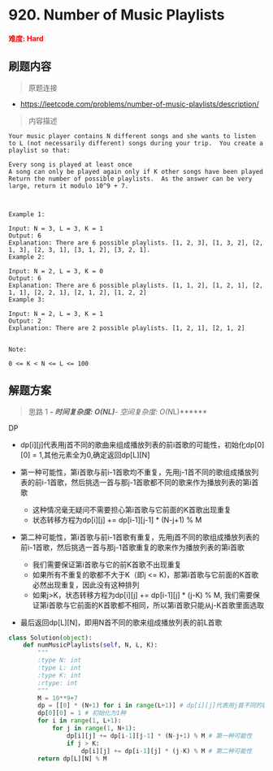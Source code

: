 # 920. Number of Music Playlists

**<font color=red>难度: Hard</font>**

## 刷题内容

> 原题连接

* https://leetcode.com/problems/number-of-music-playlists/description/

> 内容描述

```
Your music player contains N different songs and she wants to listen to L (not necessarily different) songs during your trip.  You create a playlist so that:

Every song is played at least once
A song can only be played again only if K other songs have been played
Return the number of possible playlists.  As the answer can be very large, return it modulo 10^9 + 7.

 

Example 1:

Input: N = 3, L = 3, K = 1
Output: 6
Explanation: There are 6 possible playlists. [1, 2, 3], [1, 3, 2], [2, 1, 3], [2, 3, 1], [3, 1, 2], [3, 2, 1].
Example 2:

Input: N = 2, L = 3, K = 0
Output: 6
Explanation: There are 6 possible playlists. [1, 1, 2], [1, 2, 1], [2, 1, 1], [2, 2, 1], [2, 1, 2], [1, 2, 2]
Example 3:

Input: N = 2, L = 3, K = 1
Output: 2
Explanation: There are 2 possible playlists. [1, 2, 1], [2, 1, 2]
 

Note:

0 <= K < N <= L <= 100
```

## 解题方案

> 思路 1
******- 时间复杂度: O(N*L)******- 空间复杂度: O(N*L)******



DP

- dp[i][j]代表用j首不同的歌曲来组成播放列表的前i首歌的可能性，初始化dp[0][0] = 1,其他元素全为0,确定返回dp[L][N]
- 第一种可能性，第i首歌与前i-1首歌均不重复，先用j-1首不同的歌组成播放列表的前i-1首歌，然后挑选一首与那j-1首歌都不同的歌来作为播放列表的第i首歌
   - 这种情况毫无疑问不需要担心第i首歌与它前面的K首歌出现重复 
   - 状态转移方程为dp[i][j] += dp[i-1][j-1] * (N-j+1) % M
- 第二种可能性，第i首歌与前i-1首歌有重复，先用j首不同的歌组成播放列表的前i-1首歌，然后挑选一首与那j-1首歌重复的歌来作为播放列表的第i首歌
    - 我们需要保证第i首歌与它的前K首歌不出现重复
    - 如果所有不重复的歌都不大于K（即j <= K)，那第i首歌与它前面的K首歌必然出现重复，因此没有这种排列
    - 如果j>K，状态转移方程为dp[i][j] += dp[i-1][j] * (j-K) % M, 
    我们需要保证第i首歌与它前面的K首歌都不相同，所以第i首歌只能从j-K首歌里面选取
    
- 最后返回dp[L][N]，即用N首不同的歌来组成播放列表的前L首歌



```python
class Solution(object):
    def numMusicPlaylists(self, N, L, K):
        """
        :type N: int
        :type L: int
        :type K: int
        :rtype: int
        """
        M = 10**9+7
        dp = [[0] * (N+1) for i in range(L+1)] # dp[i][j]代表用j首不同的歌曲来组成播放列表的前i首歌的可能性
        dp[0][0] = 1 # 初始化为1种
        for i in range(1, L+1):
            for j in range(1, N+1):
                dp[i][j] += dp[i-1][j-1] * (N-j+1) % M # 第一种可能性
                if j > K:             
                    dp[i][j] += dp[i-1][j] * (j-K) % M # 第二种可能性
        return dp[L][N] % M
```
   
   
   
   
   
   
   
   
   
   
   
   
   
   
   
   
   
   
   
   
   
   
   
